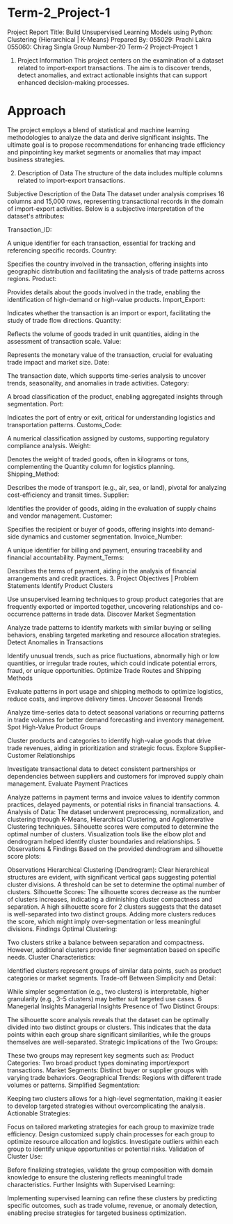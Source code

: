 # Term-2_Project-1
Project Report
Title: Build Unsupervised Learning Models using Python: Clustering {Hierarchical | K-Means}
Prepared By:
055029: Prachi Lakra
055060: Chirag Singla
Group Number-20
Term-2
Project-Project 1
1. Project Information
This project centers on the examination of a dataset related to import-export transactions. The aim is to discover trends, detect anomalies, and extract actionable insights that can support enhanced decision-making processes.

# Approach
The project employs a blend of statistical and machine learning methodologies to analyze the data and derive significant insights. The ultimate goal is to propose recommendations for enhancing trade efficiency and pinpointing key market segments or anomalies that may impact business strategies.

2. Description of Data
The structure of the data includes multiple columns related to import-export transactions.

Subjective Description of the Data
The dataset under analysis comprises 16 columns and 15,000 rows, representing transactional records in the domain of import-export activities. Below is a subjective interpretation of the dataset's attributes:

Transaction_ID:

A unique identifier for each transaction, essential for tracking and referencing specific records.
Country:

Specifies the country involved in the transaction, offering insights into geographic distribution and facilitating the analysis of trade patterns across regions.
Product:

Provides details about the goods involved in the trade, enabling the identification of high-demand or high-value products.
Import_Export:

Indicates whether the transaction is an import or export, facilitating the study of trade flow directions.
Quantity:

Reflects the volume of goods traded in unit quantities, aiding in the assessment of transaction scale.
Value:

Represents the monetary value of the transaction, crucial for evaluating trade impact and market size.
Date:

The transaction date, which supports time-series analysis to uncover trends, seasonality, and anomalies in trade activities.
Category:

A broad classification of the product, enabling aggregated insights through segmentation.
Port:

Indicates the port of entry or exit, critical for understanding logistics and transportation patterns.
Customs_Code:

A numerical classification assigned by customs, supporting regulatory compliance analysis.
Weight:

Denotes the weight of traded goods, often in kilograms or tons, complementing the Quantity column for logistics planning.
Shipping_Method:

Describes the mode of transport (e.g., air, sea, or land), pivotal for analyzing cost-efficiency and transit times.
Supplier:

Identifies the provider of goods, aiding in the evaluation of supply chains and vendor management.
Customer:

Specifies the recipient or buyer of goods, offering insights into demand-side dynamics and customer segmentation.
Invoice_Number:

A unique identifier for billing and payment, ensuring traceability and financial accountability.
Payment_Terms:

Describes the terms of payment, aiding in the analysis of financial arrangements and credit practices.
3. Project Objectives | Problem Statements
Identify Product Clusters

Use unsupervised learning techniques to group product categories that are frequently exported or imported together, uncovering relationships and co-occurrence patterns in trade data.
Discover Market Segmentation

Analyze trade patterns to identify markets with similar buying or selling behaviors, enabling targeted marketing and resource allocation strategies.
Detect Anomalies in Transactions

Identify unusual trends, such as price fluctuations, abnormally high or low quantities, or irregular trade routes, which could indicate potential errors, fraud, or unique opportunities.
Optimize Trade Routes and Shipping Methods

Evaluate patterns in port usage and shipping methods to optimize logistics, reduce costs, and improve delivery times.
Uncover Seasonal Trends

Analyze time-series data to detect seasonal variations or recurring patterns in trade volumes for better demand forecasting and inventory management.
Spot High-Value Product Groups

Cluster products and categories to identify high-value goods that drive trade revenues, aiding in prioritization and strategic focus.
Explore Supplier-Customer Relationships

Investigate transactional data to detect consistent partnerships or dependencies between suppliers and customers for improved supply chain management.
Evaluate Payment Practices

Analyze patterns in payment terms and invoice values to identify common practices, delayed payments, or potential risks in financial transactions.
4. Analysis of Data:
The dataset underwent preprocessing, normalization, and clustering through K-Means, Hierarchical Clustering, and Agglomerative Clustering techniques. Silhouette scores were computed to determine the optimal number of clusters. Visualization tools like the elbow plot and dendrogram helped identify cluster boundaries and relationships.
5 Observations & Findings
Based on the provided dendrogram and silhouette score plots:

Observations
Hierarchical Clustering (Dendrogram):
Clear hierarchical structures are evident, with significant vertical gaps suggesting potential cluster divisions.
A threshold can be set to determine the optimal number of clusters.
Silhouette Scores:
The silhouette scores decrease as the number of clusters increases, indicating a diminishing cluster compactness and separation.
A high silhouette score for 2 clusters suggests that the dataset is well-separated into two distinct groups.
Adding more clusters reduces the score, which might imply over-segmentation or less meaningful divisions.
Findings
Optimal Clustering:

Two clusters strike a balance between separation and compactness. However, additional clusters provide finer segmentation based on specific needs.
Cluster Characteristics:

Identified clusters represent groups of similar data points, such as product categories or market segments.
Trade-off Between Simplicity and Detail:

While simpler segmentation (e.g., two clusters) is interpretable, higher granularity (e.g., 3–5 clusters) may better suit targeted use cases.
6 Manegerial Insights
Managerial Insights
Presence of Two Distinct Groups:

The silhouette score analysis reveals that the dataset can be optimally divided into two distinct groups or clusters. This indicates that the data points within each group share significant similarities, while the groups themselves are well-separated.
Strategic Implications of the Two Groups:

These two groups may represent key segments such as:
Product Categories: Two broad product types dominating import/export transactions.
Market Segments: Distinct buyer or supplier groups with varying trade behaviors.
Geographical Trends: Regions with different trade volumes or patterns.
Simplified Segmentation:

Keeping two clusters allows for a high-level segmentation, making it easier to develop targeted strategies without overcomplicating the analysis.
Actionable Strategies:

Focus on tailored marketing strategies for each group to maximize trade efficiency.
Design customized supply chain processes for each group to optimize resource allocation and logistics.
Investigate outliers within each group to identify unique opportunities or potential risks.
Validation of Cluster Use:

Before finalizing strategies, validate the group composition with domain knowledge to ensure the clustering reflects meaningful trade characteristics.
Further Insights with Supervised Learning:

Implementing supervised learning can refine these clusters by predicting specific outcomes, such as trade volume, revenue, or anomaly detection, enabling precise strategies for targeted business optimization.
